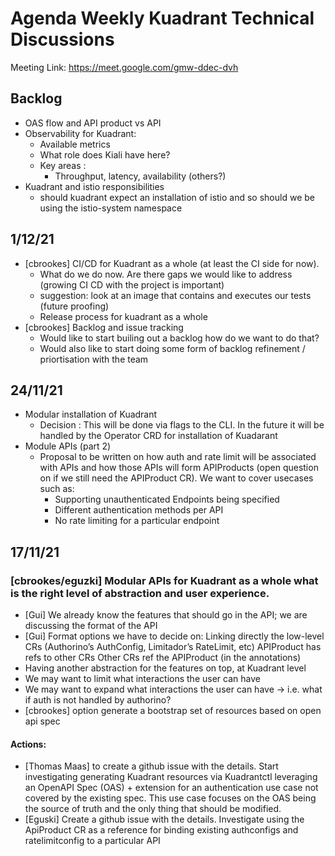 # Agenda Weekly Kuadrant Technical Discussions


Meeting Link: https://meet.google.com/gmw-ddec-dvh


## Backlog 


- OAS flow and API product vs API 
- Observability for Kuadrant:
  - Available metrics
  - What role does Kiali have here?
  - Key areas :
    - Throughput, latency, availability (others?)
- Kuadrant and istio responsibilities
  - should kuadrant expect an installation of istio and so should we be using the istio-system namespace

## 1/12/21

- [cbrookes] CI/CD for Kuadrant as a whole (at least the CI side for now). 
    - What do we do now. Are there gaps we would like to address (growing CI CD with the project is important)
    - suggestion: look at an image that contains and executes our tests (future proofing)
    - Release process for kuadrant as a whole 
- [cbrookes] Backlog and issue tracking
    - Would like to start builing out a backlog how do we want to do that?
    - Would also like to start doing some form of backlog refinement / priortisation with the team
  

## 24/11/21
- Modular installation of Kuadrant   
  - Decision : This will be done via flags to the CLI. In the future it will be handled by the Operator CRD for installation of Kuadarant
- Module APIs (part 2) 
  - Proposal to be written on how auth and rate limit will be associated with APIs and how those APIs will form APIProducts (open question on if we still need the APIProduct CR). We want to cover usecases such as:
    - Supporting unauthenticated Endpoints being specified
    - Different authentication methods per API
    - No rate limiting for a particular endpoint 


## 17/11/21

### [cbrookes/eguzki] Modular APIs for Kuadrant as a whole  what is the right level of abstraction and user experience.
- [Gui] We already know the features that should go in the API; we are discussing the format of the API
- [Gui] Format options we have to decide on:
Linking directly the low-level CRs (Authorino’s AuthConfig, Limitador’s RateLimit, etc)
APIProduct has refs to other CRs
Other CRs ref the APIProduct (in the annotations)
- Having another abstraction for the features on top, at Kuadrant level
- We may want to limit what interactions the user can have
- We may want to expand what interactions the user can have → i.e. what if auth is not handled by authorino?
- [cbrookes] option generate a bootstrap set of resources based on open api spec
#### Actions:
- [Thomas Maas] to create a github issue with the details. Start investigating generating Kuadrant resources via Kuadrantctl leveraging an OpenAPI Spec (OAS) + extension for an authentication use case not covered by the existing spec. This use case focuses on the OAS being the source of truth and the only thing that should be modified.
- [Eguski] Create a github issue with the details. Investigate using the ApiProduct CR as a reference for binding existing authconfigs and ratelimitconfig to a particular API 



